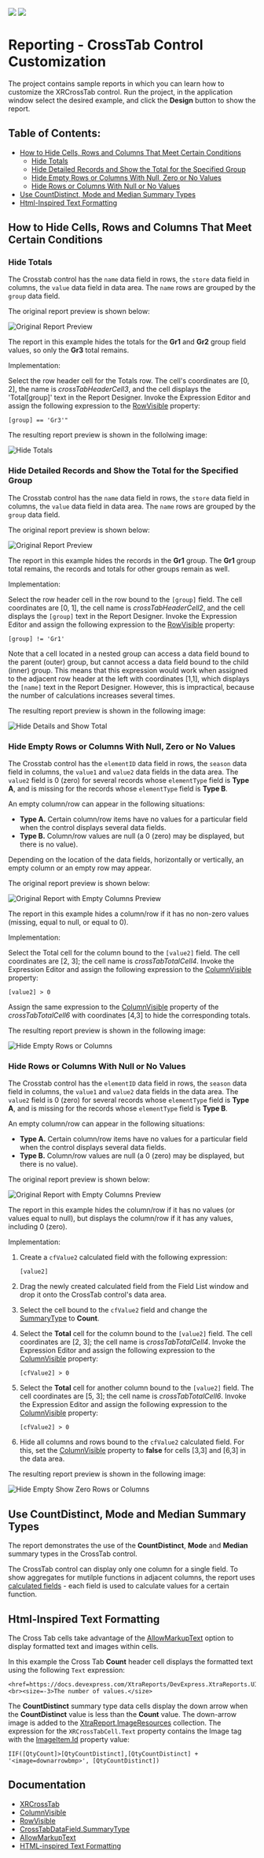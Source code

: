<!-- default badges list -->
[![](https://img.shields.io/badge/Open_in_DevExpress_Support_Center-FF7200?style=flat-square&logo=DevExpress&logoColor=white)](https://supportcenter.devexpress.com/ticket/details/T1091977)
[![](https://img.shields.io/badge/📖_How_to_use_DevExpress_Examples-e9f6fc?style=flat-square)](https://docs.devexpress.com/GeneralInformation/403183)
<!-- default badges end -->
# Reporting - CrossTab Control Customization

The project contains sample reports in which you can learn how to customize the XRCrossTab control.
Run the project, in the application window select the desired example, and click the **Design** button to show the report. 

## Table of Contents:
- [How to Hide Cells, Rows and Columns That Meet Certain Conditions](#how-to-hide-cells-rows-and-columns-that-meet-certain-conditions)
    - [Hide Totals](#hide-totals)
    - [Hide Detailed Records and Show the Total for the Specified Group](#hide-detailed-records-and-show-the-total-for-the-specified-group)
    - [Hide Empty Rows or Columns With Null, Zero or No Values](#hide-empty-rows-or-columns-with-null-zero-or-no-values)
    - [Hide Rows or Columns With Null or No Values](#hide-rows-or-columns-with-null-or-no-values)
- [Use CountDistinct, Mode and Median Summary Types](#use-countdistinct-mode-and-median-summary-types)
- [Html-Inspired Text Formatting](#html-inspired-text-formatting)

## How to Hide Cells, Rows and Columns That Meet Certain Conditions


### Hide Totals

The Crosstab control has the `name` data field in rows, the `store` data field in columns, the `value` data field in data area. The `name` rows are grouped by the `group` data field.

The original report preview is shown below:

![Original Report Preview](Images/original-report-hidetotals-preview.png)

The report in this example hides the totals for the **Gr1** and **Gr2** group field values, so only the **Gr3** total remains.

Implementation:

Select the row header cell for the Totals row. The cell's coordinates are [0, 2], the name is _crossTabHeaderCell3_, and the cell displays the 'Total[group]' text in the Report Designer.
Invoke the Expression Editor and assign the following expression to the [RowVisible](https://docs.devexpress.com/XtraReports/DevExpress.XtraReports.UI.CrossTab.XRCrossTabCell.RowVisible) property:
```
[group] == 'Gr3'"
```
The resulting report preview is shown in the follolwing image:

![Hide Totals](Images/hide-totals.png)

### Hide Detailed Records and Show the Total for the Specified Group

The Crosstab control has the `name` data field in rows, the `store` data field in columns, the `value` data field in data area. The `name` rows are grouped by the `group` data field.

The original report preview is shown below:

![Original Report Preview](Images/original-report-hidetotals-preview.png)

The report in this example hides the records in the **Gr1** group. The **Gr1** group total remains, the records and totals for other groups remain as well.

Implementation:

Select the row header cell in the row bound to the `[group]` field. The cell coordinates are [0, 1], the cell name is _crossTabHeaderCell2_, and the cell displays the `[group]` text in the Report Designer.
Invoke the Expression Editor and assign the following expression to the [RowVisible](https://docs.devexpress.com/XtraReports/DevExpress.XtraReports.UI.CrossTab.XRCrossTabCell.RowVisible) property:
```
[group] != 'Gr1'
```
Note that a cell located in a nested group can access a data field bound to the parent (outer) group, but cannot access a data field bound to the child (inner) group. This means that this expression would work when assigned to the adjacent row header at the left with coordinates [1,1], which displays the `[name]` text in the Report Designer. However, this is impractical, because the number of calculations increases several times.

The resulting report preview is shown in the following image:

![Hide Details and Show Total](Images/hide-details-and-show-total.png)

### Hide Empty Rows or Columns With Null, Zero or No Values

The Crosstab control has the `elementID` data field in rows, the `season` data field in columns, the `value1` and `value2` data fields in the data area. The `value2` field is 0 (zero) for several records whose `elementType` field is **Type A**, and is missing for the records whose `elementType` field is **Type B**.


An empty column/row can appear in the following situations: 

- **Type A.** Certain column/row items have no values for a particular field when the control displays several data fields.
- **Type B.** Column/row values are null (a 0 (zero) may be displayed, but there is no value).

Depending on the location of the data fields, horizontally or vertically, an empty column or an empty row may appear. 

The original report preview is shown below:

![Original Report with Empty Columns Preview](Images/original-report-hide-empty-columns.png)

The report in this example hides a column/row if it has no non-zero values (missing, equal to null, or equal to 0).

Implementation:

Select the Total cell for the column bound to the `[value2]` field. The cell coordinates are [2, 3]; the cell name is _crossTabTotalCell4_.
Invoke the Expression Editor and assign the following expression to the [ColumnVisible](https://docs.devexpress.com/XtraReports/DevExpress.XtraReports.UI.CrossTab.XRCrossTabCell.ColumnVisible) property:

```
[value2] > 0
```

Assign the same expression to the [ColumnVisible](https://docs.devexpress.com/XtraReports/DevExpress.XtraReports.UI.CrossTab.XRCrossTabCell.ColumnVisible) property of the _crossTabTotalCell6_ with coordinates [4,3] to hide the corresponding totals.

The resulting report preview is shown in the following image:

![Hide Empty Rows or Columns ](Images/hide-empty-rows-columns.png)

### Hide Rows or Columns With Null or No Values

The Crosstab control has the `elementID` data field in rows, the `season` data field in columns, the `value1` and `value2` data fields in the data area. The `value2` field is 0 (zero) for several records whose `elementType` field is **Type A**, and is missing for the records whose `elementType` field is **Type B**.

An empty column/row can appear in the following situations: 
- **Type A.** Certain column/row items have no values for a particular field when the control displays several data fields.
- **Type B.** Column/row values are null (a 0 (zero) may be displayed, but there is no value).

The original report preview is shown below:

![Original Report with Empty Columns Preview](Images/original-report-hide-empty-columns.png)

The report in this example hides the column/row if it has no values (or values equal to null), but displays the column/row if it has any values, including 0 (zero).

Implementation:

1. Create a `cfValue2` calculated field with the following expression:
    ```
    [value2]
    ```
2. Drag the newly created calculated field from the Field List window and drop it onto the CrossTab control's data area.
3. Select the cell bound to the `cfValue2` field and change the [SummaryType](https://docs.devexpress.com/XtraReports/DevExpress.XtraReports.UI.CrossTab.CrossTabDataField.SummaryType) to **Count**.
4. Select the **Total** cell for the column bound to the `[value2]` field. The cell coordinates are [2, 3]; the cell name is _crossTabTotalCell4_.
    Invoke the Expression Editor and assign the following expression to the [ColumnVisible](https://docs.devexpress.com/XtraReports/DevExpress.XtraReports.UI.CrossTab.XRCrossTabCell.ColumnVisible) property:

    ```
    [cfValue2] > 0
    ```
5. Select the **Total** cell for another column bound to the `[value2]` field. The cell coordinates are [5, 3]; the cell name is _crossTabTotalCell6_.
    Invoke the Expression Editor and assign the following expression to the [ColumnVisible](https://docs.devexpress.com/XtraReports/DevExpress.XtraReports.UI.CrossTab.XRCrossTabCell.ColumnVisible) property:

    ```
    [cfValue2] > 0 
    ```
6. Hide all columns and rows bound to the `cfValue2` calculated field. For this, set the [ColumnVisible](https://docs.devexpress.com/XtraReports/DevExpress.XtraReports.UI.CrossTab.XRCrossTabCell.ColumnVisible) property to **false** for cells [3,3] and [6,3] in the data area.

The resulting report preview is shown in the following image:

![Hide Empty Show Zero Rows or Columns](Images/hide-null-show-zero-rows-columns.png)
 
## Use CountDistinct, Mode and Median Summary Types

The report demonstrates the use of the **CountDistinct**, **Mode** and **Median** summary types in the CrossTab control.

The CrossTab control can display only one column for a single field. To show aggregates for mutilple functions in adjacent columns, the report uses [calculated fields](https://docs.devexpress.com/XtraReports/4813/detailed-guide-to-devexpress-reporting/shape-report-data/use-calculated-fields/calculated-fields-overview) - each field is used to calculate values for a certain function. 


## Html-Inspired Text Formatting

The Cross Tab cells take advantage of the [AllowMarkupText](https://docs.devexpress.com/XtraReports/DevExpress.XtraReports.UI.CrossTab.XRCrossTabCell.AllowMarkupText) option to display formatted text and images within cells. 

In this example the Cross Tab **Count** header cell displays the formatted text using the following `Text` expression:
```
<href=https://docs.devexpress.com/XtraReports/DevExpress.XtraReports.UI.CrossTab.SummaryType>Count</href><br><size=-3>The number of values.</size>
```
The **CountDistinct** summary type data cells display the down arrow when the **CountDistinct** value is less than the **Count** value. The down-arrow image is added to the [XtraReport.ImageResources](https://docs.devexpress.com/XtraReports/DevExpress.XtraReports.UI.XtraReport.ImageResources) collection. The expression for the `XRCrossTabCell.Text` property contains the Image tag with the [ImageItem.Id](https://docs.devexpress.com/CoreLibraries/DevExpress.XtraPrinting.Drawing.ImageItem.Id) property value:  

```
IIF([QtyCount]>[QtyCountDistinct],[QtyCountDistinct] + '<image=downarrowbmp>', [QtyCountDistinct])
```

## Documentation

- [XRCrossTab](https://docs.devexpress.com/XtraReports/DevExpress.XtraReports.UI.XRCrossTab)
- [ColumnVisible](https://docs.devexpress.com/XtraReports/DevExpress.XtraReports.UI.CrossTab.XRCrossTabCell.ColumnVisible)
- [RowVisible](https://docs.devexpress.com/XtraReports/DevExpress.XtraReports.UI.CrossTab.XRCrossTabCell.RowVisible)
- [CrossTabDataField.SummaryType](https://docs.devexpress.com/XtraReports/DevExpress.XtraReports.UI.CrossTab.CrossTabDataField.SummaryType)
- [AllowMarkupText](https://docs.devexpress.com/XtraReports/DevExpress.XtraReports.UI.CrossTab.XRCrossTabCell.AllowMarkupText)
- [HTML-inspired Text Formatting](https://docs.devexpress.com/WindowsForms/4874/common-features/html-text-formatting)

